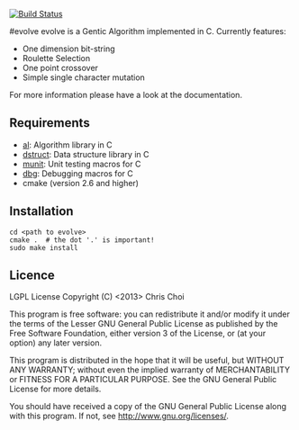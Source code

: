 [![Build Status](https://travis-ci.org/chutsu/evolve.png)](https://travis-ci.org/chutsu/evolve)

#evolve
evolve is a Gentic Algorithm implemented in C. Currently features:

- One dimension bit-string
- Roulette Selection
- One point crossover
- Simple single character mutation

For more information please have a look at the documentation.

## Requirements

- [al](http://github.com/chutsu/al): Algorithm library in C
- [dstruct](http://github.com/chutsu/dstruct): Data structure library in C
- [munit](http://github.com/chutsu/munit): Unit testing macros for C
- [dbg](http://github.com/chutsu/dbg): Debugging macros for C
- cmake (version 2.6 and higher)

## Installation

    cd <path to evolve>
    cmake .  # the dot '.' is important!
    sudo make install

## Licence
LGPL License
Copyright (C) <2013> Chris Choi

This program is free software: you can redistribute it and/or modify it under
the terms of the Lesser GNU General Public License as published by the Free
Software Foundation, either version 3 of the License, or (at your option) any
later version.

This program is distributed in the hope that it will be useful, but WITHOUT ANY
WARRANTY; without even the implied warranty of MERCHANTABILITY or FITNESS FOR A
PARTICULAR PURPOSE.  See the GNU General Public License for more details.

You should have received a copy of the GNU General Public License along with
this program.  If not, see <http://www.gnu.org/licenses/>.
